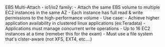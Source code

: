 EBS Multi-Attach - io1/io2 family:
    - Attach the same EBS volume to multiple EC2 instances in the same AZ
    - Each instance has full read & write ṕermissions to the high-performance volume
    - Use case:
        - Achieve higher application availability in clustered linux applications (ex:Teradata)
        - Applications must manage concurrent write operations
    - Up to 16 EC2 instances at a time (remeber this for the exam)
    - Must use a file system that's clster-aware (not XFS, EXT4, etc....)
